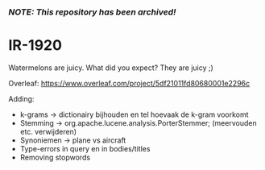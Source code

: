 ### *NOTE: This repository has been archived!*

# IR-1920
Watermelons are juicy. What did you expect? They are juicy ;)

Overleaf: https://www.overleaf.com/project/5df21011fd80680001e2296c

Adding:
 - k-grams -> dictionairy bijhouden en tel hoevaak de k-gram voorkomt
 - Stemming -> org.apache.lucene.analysis.PorterStemmer; (meervouden etc. verwijderen)
 - Synoniemen -> plane vs aircraft
 - Type-errors in query en in bodies/titles
 - Removing stopwords

